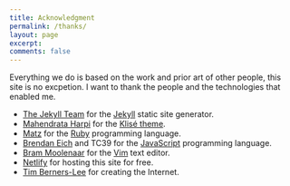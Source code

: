 ```yaml
---
title: Acknowledgment
permalink: /thanks/
layout: page
excerpt:
comments: false
---
```


Everything we do is based on the work and prior art of other people, this site is no excpetion. I want to thank the people and the technologies that enabled me.

- [The Jekyll Team](https://jekyllrb.com/team/) for the [Jekyll](https://jekyllrb.com) static site generator.
- [Mahendrata Harpi](https://github.com/piharpi) for the [Klisé theme](https://github.com/piharpi/jekyll-klise).
- [Matz](https://twitter.com/yukihiro_matz) for the [Ruby](https://www.ruby-lang.org/en/) programming language.
- [Brendan Eich](https://twitter.com/BrendanEich) and TC39 for the [JavaScript](https://tc39.es) programming language.
- [Bram Moolenaar](https://moolenaar.net) for the [Vim](https://www.vim.org) text editor.
- [Netlify](https://www.netlify.com) for hosting this site for free.
- [Tim Berners-Lee](https://www.w3.org/People/Berners-Lee/) for creating the Internet.
